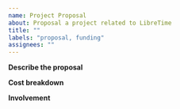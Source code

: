 ```yaml
---
name: Project Proposal
about: Proposal a project related to LibreTime
title: ""
labels: "proposal, funding"
assignees: ""
---
```


**Describe the proposal**

<!-- Give a detailed description of the project you are proposing. Include who
will be responsible for the project, clearly defined goals and a timeline. -->

**Cost breakdown**

<!-- How much is this project going to cost? If it is on-going, how much per
month? -->

**Involvement**

<!-- What is your involvement in LibreTime and how does this project aid your
contributions? -->
